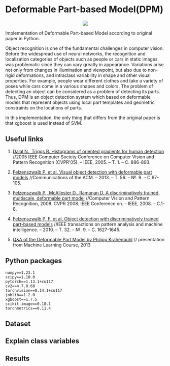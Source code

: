 # Deformable Part-based Model(DPM)
<p align="center">
  <img src="https://github.com/Chebart/DPM/assets/88379173/e845c79b-4fe4-4021-bb09-b1fbe166d73d">
</p>

Implementation of Deformable Part-based Model according to original paper in Python.

Object recognition is one of the fundamental challenges in computer vision. Before the widespread use of neural networks, 
the recognition and localization categories of objects such as people or cars in static images was problematic since they
can vary greatly in appearance. Variations arise not only from changes in illumination and viewpoint, but also
due to non-rigid deformations, and intraclass variability in shape and other visual properties. For example, people wear 
different clothes and take a variety of poses while cars come in a various shapes and colors. The problem of detecting an 
object can be considered as a problem of detecting its parts. Thus, DPM is an object detection system which based on deformable models 
that represent objects using local part templates and geometric constraints on the locations of parts. 

In this implementation, the only thing that differs from the original paper is that xgboost is used instead of SVM.


## Useful links

1. [Dalal N., Triggs B. Histograms of oriented gradients for human detection](https://lear.inrialpes.fr/people/triggs/pubs/Dalal-cvpr05.pdf)
		//2005 IEEE Computer Society Conference on Computer Vision and
		Pattern Recognition (CVPR'05). – IEEE, 2005. – Т. 1. – С. 886-893.

2. [Felzenszwalb P. et al. Visual object detection with deformable part
		models](https://www.islab.ulsan.ac.kr/files/announcement/449/Visual%20Object%20Detection%20with%20Deformable%20Part%20Models%20ACM2013.pdf) //Communications of the ACM. – 2013. – Т. 56. – №. 9. – С.97-105.
	
3. [Felzenszwalb P., McAllester D., Ramanan D. A discriminatively trained,
		multiscale, deformable part model](https://cs.brown.edu/people/pfelzens/papers/latent.pdf) //Computer Vision and Pattern
		Recognition, 2008. CVPR 2008. IEEE Conference on. – IEEE, 2008. – С.1-8.
	
4. [Felzenszwalb P. F. et al. Object detection with discriminatively trained
		part-based models](https://cs.brown.edu/people/pfelzens/papers/lsvm-pami.pdf) //IEEE transactions on pattern analysis and machine
		intelligence. – 2010. – Т. 32. – №. 9. – С. 1627-1645.
    
5. [Q&A of the Deformable Part Model by Philipp Krähenbühl](http://vision.stanford.edu/teaching/cs231b_spring1213/slides/detection_QA.pdf) // presentation from Machine Learning Course, 2013

## Python packages
```
numpy==1.23.1
scipy==1.10.0
pytorch==1.13.1+cu117
cv2==4.7.0.68
torchvision==0.14.1+cu117
joblib==1.2.0
xgboost==1.7.5
scikit-image==0.18.1
torchmetrics==0.11.4
```

## Dataset

## Explain class variables

## Results
